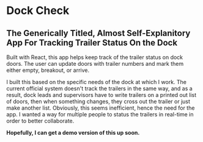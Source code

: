 # Dock Check

## The Generically Titled, Almost Self-Explanitory App For Tracking Trailer Status On the Dock

Built with React, this app helps keep track of the trailer status on dock doors. The user can update doors with trailer numbers and mark them either empty, breakout, or arrive.

I built this based on the specific needs of the dock at which I work. The current official system doesn't track the trailers in the same way, and as a result, dock leads and supervisors have to write trailers on a printed out list of doors, then when something changes, they cross out the trailer or just make another list. Obviously, this seems inefficient, hence the need for the app. I wanted a way for multiple people to status the trailers in real-time in order to better collaborate.

**Hopefully, I can get a demo version of this up soon.**
